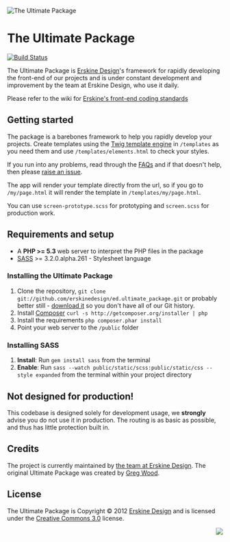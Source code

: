 ![The Ultimate Package](https://github.com/erskinedesign/ed.ultimate_package/raw/master/public/static/images/branding/branding.png "The Ultimate Package")
# The Ultimate Package
[![Build Status](https://secure.travis-ci.org/erskinedesign/ed.ultimate_package.png?branch=master)](http://travis-ci.org/erskinedesign/ed.ultimate_package)

The Ultimate Package is [Erskine Design][]'s framework for rapidly developing 
the front-end of our projects and is under constant development and improvement 
by the team at Erskine Design, who use it daily.

Please refer to the wiki for [Erskine's front-end coding standards][wiki]

## Getting started
The package is a barebones framework to help you rapidly develop your projects. 
Create templates using the [Twig template engine][] in `/templates` as you need
them and use `/templates/elements.html` to check your styles.

If you run into any problems, read through the [FAQs][faqs] and if that doesn't help, then please [raise an issue][issues].

The app will render your template directly from the url, so if you go to
`/my/page.html` it will render the template in `/templates/my/page.html`.

You can use `screen-prototype.scss` for prototyping and `screen.scss` for production work.

## Requirements and setup
* A __PHP >= 5.3__ web server to interpret the PHP files in the package
* [SASS][] >= 3.2.0.alpha.261 - Stylesheet language

### Installing the Ultimate Package
1. Clone the repository, `git clone git://github.com/erskinedesign/ed.ultimate_package.git` or probably better still - [download it][download] so you
don't have all of our Git history.
2. Install [Composer][] `curl -s http://getcomposer.org/installer | php`
3. Install the requirements `php composer.phar install`
4. Point your web server to the `/public` folder

### Installing SASS
1. **Install**: Run `gem install sass` from the terminal
2. **Enable**: Run `sass --watch public/static/scss:public/static/css --style expanded`
from the terminal within your project directory

## Not designed for production!
This codebase is designed solely for development usage, we __strongly__
advise you do not use it in production. The routing is as basic as
possible, and thus has little protection built in.

## Credits
The project is currently maintained by [the team at Erskine Design][]. The original Ultimate Package was created by [Greg Wood][].

## License
The Ultimate Package is Copyright &copy; 2012 [Erskine Design][] and is licensed under the [Creative Commons 3.0][] license.

<a style="float:right;" href="http://gridpak.com/"><img src="https://github.com/erskinedesign/ed.ultimate_package/raw/master/public/static/images/branding/badge-gridpak.png"/></a>

[Erskine Design]: http://erskinedesign.com/
[faqs]: https://github.com/erskinedesign/ed.ultimate_package/wiki/FAQs
[issues]: https://github.com/erskinedesign/ed.ultimate_package/issues
[Twig template engine]: http://twig.sensiolabs.org/
[SASS]: http://sass-lang.com/
[Composer]: http://getcomposer.org/

[the team at Erskine Design]: https://twitter.com/erskinedesign/team/members
[Greg Wood]: http://gregorywood.co.uk/

[Creative Commons 3.0]: http://creativecommons.org/licenses/by-nc-sa/3.0/

[wiki]: https://github.com/erskinedesign/ed.ultimate_package/wiki
[download]: https://github.com/erskinedesign/ed.ultimate_package/zipball/master

